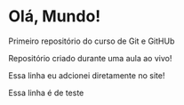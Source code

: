 # Olá, Mundo!
 Primeiro repositório do curso de Git e GitHUb

 Repositório criado durante uma aula ao vivo!

 Essa linha eu adcionei diretamente no site!

 Essa linha é de teste
